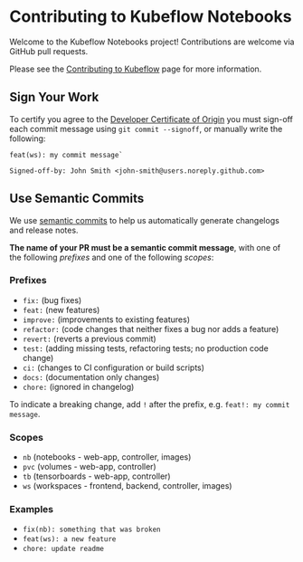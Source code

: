 # Contributing to Kubeflow Notebooks

Welcome to the Kubeflow Notebooks project! 
Contributions are welcome via GitHub pull requests.

Please see the [Contributing to Kubeflow](https://www.kubeflow.org/docs/about/contributing/) page for more information.

## Sign Your Work

To certify you agree to the [Developer Certificate of Origin](https://developercertificate.org/) you must sign-off each commit message using `git commit --signoff`, or manually write the following:

```text
feat(ws): my commit message`

Signed-off-by: John Smith <john-smith@users.noreply.github.com>
```

## Use Semantic Commits

We use [semantic commits](https://www.conventionalcommits.org/en/v1.0.0/) to help us automatically generate changelogs and release notes.

__The name of your PR must be a semantic commit message__, with one of the following _prefixes_ and one of the following _scopes_:

### Prefixes

- `fix:` (bug fixes)
- `feat:` (new features)
- `improve:` (improvements to existing features)
- `refactor:` (code changes that neither fixes a bug nor adds a feature)
- `revert:` (reverts a previous commit)
- `test:` (adding missing tests, refactoring tests; no production code change)
- `ci:` (changes to CI configuration or build scripts)
- `docs:` (documentation only changes)
- `chore:` (ignored in changelog)

To indicate a breaking change, add `!` after the prefix, e.g. `feat!: my commit message`.

### Scopes

- `nb` (notebooks - web-app, controller, images)
- `pvc` (volumes - web-app, controller)
- `tb` (tensorboards - web-app, controller)
- `ws` (workspaces - frontend, backend, controller, images)

### Examples

- `fix(nb): something that was broken`
- `feat(ws): a new feature`
- `chore: update readme`
